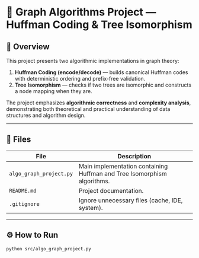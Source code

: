 # 🧮 Graph Algorithms Project — Huffman Coding & Tree Isomorphism

## 📖 Overview
This project presents two algorithmic implementations in graph theory:
1. **Huffman Coding (encode/decode)** — builds canonical Huffman codes with deterministic ordering and prefix-free validation.  
2. **Tree Isomorphism** — checks if two trees are isomorphic and constructs a node mapping when they are.

The project emphasizes **algorithmic correctness** and **complexity analysis**, demonstrating both theoretical and practical understanding of data structures and algorithm design.

---

## 🧩 Files
| File | Description |
|------|--------------|
| `algo_graph_project.py` | Main implementation containing Huffman and Tree Isomorphism algorithms. |
| `README.md` | Project documentation. |
| `.gitignore` | Ignore unnecessary files (cache, IDE, system). |

---

## ⚙️ How to Run
```bash
python src/algo_graph_project.py
